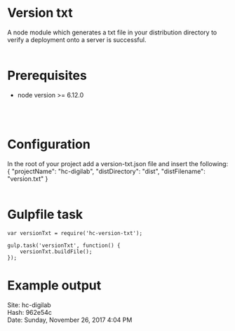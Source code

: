# Version txt
A node module which generates a txt file in your distribution directory
to verify a deployment onto a server is successful.
<br>
<br>

# Prerequisites
- node version >= 6.12.0
<br>
<br>

# Configuration
In the root of your project add a version-txt.json file and insert the following:
    {
        "projectName": "hc-digilab",
        "distDirectory": "dist",
        "distFilename": "version.txt"
    }
<br>
<br>

# Gulpfile task
    var versionTxt = require('hc-version-txt');

    gulp.task('versionTxt', function() {
        versionTxt.buildFile();
    });

# Example output
Site: hc-digilab  
Hash: 962e54c  
Date: Sunday, November 26, 2017 4:04 PM  
<br>
<br>
